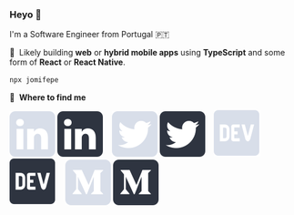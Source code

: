 ### Heyo 👋

I'm a Software Engineer from Portugal 🇵🇹

💙 &nbsp;Likely building **web** or **hybrid mobile apps** using **TypeScript** and some form of **React** or **React Native**.

```bash
npx jomifepe
```

💬 &nbsp;**Where to find me**

[![linkedin logo](./img/linkedin-light.svg)](https://www.linkedin.com/in/jomifepe#gh-dark-mode-only)
[![linkedin logo](./img/linkedin-dark.svg)](https://www.linkedin.com/in/jomifepe#gh-light-mode-only)
&nbsp;&nbsp;
[![twitter logo](./img/twitter-light.svg)](https://twitter.com/jomifepe#gh-dark-mode-only)
[![twitter logo](./img/twitter-dark.svg)](https://twitter.com/jomifepe#gh-light-mode-only)
&nbsp;&nbsp;
[![dev logo](./img/dev-light.svg)](https://dev.to/jomifepe#gh-dark-mode-only)
[![dev logo](./img/dev-dark.svg)](https://dev.to/jomifepe#gh-light-mode-only)
&nbsp;&nbsp;
[![medium logo](./img/medium-light.svg)](https://medium.com/@jomifepe#gh-dark-mode-only)
[![medium logo](./img/medium-dark.svg)](https://medium.com/@jomifepe#gh-light-mode-only)
